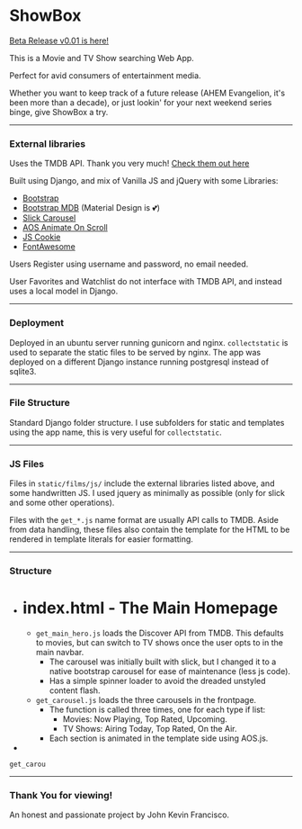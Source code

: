 # ShowBox
[Beta Release v0.01 is here!](https://kevfrancisco.dev/showbox)

This is a Movie and TV Show searching Web App.

Perfect for avid consumers of entertainment media.

Whether you want to keep track of a future release (AHEM Evangelion, it's been more than a decade), or just lookin' for your next weekend series binge, give ShowBox a try.

---
### External libraries

Uses the TMDB API. Thank you very much!
[Check them out here](https://www.themoviedb.org/)

Built using Django, and mix of Vanilla JS and jQuery with some Libraries:
- [Bootstrap](https://getbootstrap.com/)
- [Bootstrap MDB](https://mdbootstrap.com/) (Material Design is 💕)
- [Slick Carousel](https://kenwheeler.github.io/slick/)
- [AOS Animate On Scroll](https://michalsnik.github.io/aos/)
- [JS Cookie](https://github.com/js-cookie/js-cookie)
- [FontAwesome](https://fontawesome.com/)

Users Register using username and password, no email needed.

User Favorites and Watchlist do not interface with TMDB API, and instead uses a local model in Django.

---
### Deployment
Deployed in an ubuntu server running gunicorn and nginx.
`collectstatic` is used to separate the static files to be served by nginx.
The app was deployed on a different Django instance running postgresql instead of sqlite3.

---
### File Structure
Standard Django folder structure. I use subfolders for static and templates using the app name, this is very useful for `collectstatic`.

---
### JS Files
Files in `static/films/js/` include the external libraries listed above, and some handwritten JS.
I used jquery as minimally as possible (only for slick and some other operations).

Files with the `get_*.js` name format are usually API calls to TMDB.
Aside from data handling, these files also contain the template for the HTML to be rendered in template literals for easier formatting.

---
### Structure
- # index.html - The Main Homepage
  - `get_main_hero.js` loads the Discover API from TMDB. This defaults to movies, but can switch to TV shows once the user opts to in the main navbar.
    - The carousel was initially built with slick, but I changed it to a native bootstrap carousel for ease of maintenance (less js code).
    - Has a simple spinner loader to avoid the dreaded unstyled content flash.
  - `get_carousel.js` loads the three carousels in the frontpage.
    - The function is called three times, one for each type if list:
      - Movies: Now Playing, Top Rated, Upcoming.
      - TV Shows: Airing Today, Top Rated, On the Air.
    - Each section is animated in the template side using AOS.js.

-

`get_carou`


---
### Thank You for viewing!
An honest and passionate project by John Kevin Francisco.
